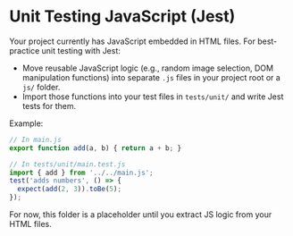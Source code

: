 # Unit Testing JavaScript (Jest)

Your project currently has JavaScript embedded in HTML files. For best-practice unit testing with Jest:

- Move reusable JavaScript logic (e.g., random image selection, DOM manipulation functions) into separate `.js` files in your project root or a `js/` folder.
- Import those functions into your test files in `tests/unit/` and write Jest tests for them.

Example:
```js
// In main.js
export function add(a, b) { return a + b; }
```
```js
// In tests/unit/main.test.js
import { add } from '../../main.js';
test('adds numbers', () => {
  expect(add(2, 3)).toBe(5);
});
```

For now, this folder is a placeholder until you extract JS logic from your HTML files.
